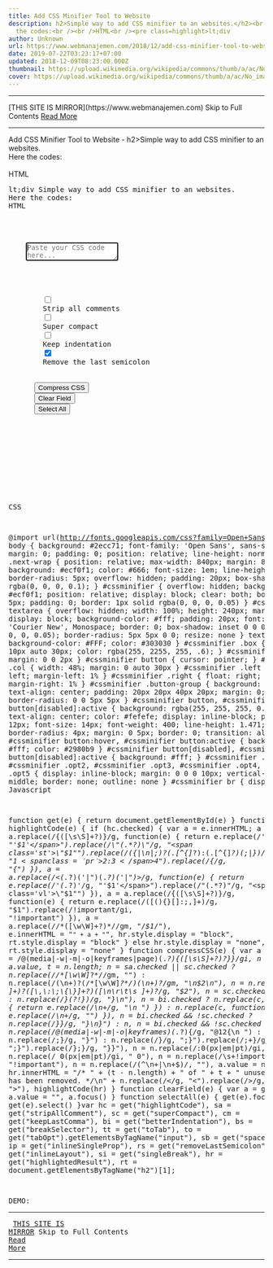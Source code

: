 ```yaml
---
title: Add CSS Minifier Tool to Website
description: h2>Simple way to add CSS minifier to an websites.</h2><br />Here
  the codes:<br /><br />HTML<br /><pre class=highlight>lt;div
author: Unknown
url: https://www.webmanajemen.com/2018/12/add-css-minifier-tool-to-website.html
date: 2019-07-22T03:23:17+07:00
updated: 2018-12-09T08:23:00.000Z
thumbnail: https://upload.wikimedia.org/wikipedia/commons/thumb/a/ac/No_image_available.svg/2048px-No_image_available.svg.png
cover: https://upload.wikimedia.org/wikipedia/commons/thumb/a/ac/No_image_available.svg/2048px-No_image_available.svg.png
---
```


<hr/> [THIS SITE IS MIRROR](https://www.webmanajemen.com) Skip to Full Contents <a href="https://www.webmanajemen.com/2018/12/add-css-minifier-tool-to-website.html" rel="follow" class="button" id="read-more">Read More</a> <hr/> Add CSS Minifier Tool to Website - h2>Simple way to add CSS minifier to an websites.</h2><br />Here the codes:<br /><br />HTML<br /><pre class=highlight>lt;div Simple way to add CSS minifier to an websites.
Here the codes:
HTML
<div class="next-wrap">
  <div id="cssminifier">
    <span class="clear"></span>
    <textarea autofocus="" id="cssField" placeholder="Paste your CSS code here..." spellcheck="false"></textarea>
    <div class="button-group">
      <div class="box">
        <input class="opt1" id="stripAllComment" type="checkbox" />
        <label for="stripAllComment">Strip all comments</label>
        <input class="opt2" id="superCompact" type="checkbox" />
        <label for="superCompact">Super compact</label>
        <input class="opt3" id="betterIndentation" type="checkbox" />
        <label for="betterIndentation">Keep indentation</label>
        <input checked="" class="opt4" id="keepLastComma" type="checkbox" />
        <label for="keepLastComma">Remove the last semicolon</label>
      </div>
      <button onclick="compressCSS(&quot;cssField&quot;);">Compress CSS</button>
      <button onclick="clearField(&quot;cssField&quot;);">Clear Field</button>
      <button onclick="selectAll(&quot;cssField&quot;);">Select All</button>
    </div>
    <div class="clear">
    </div>
  </div>
</div>

CSS

@import url(http://fonts.googleapis.com/css?family=Open+Sans:400,700);
body {
  background: #2ecc71;
  font-family: 'Open Sans', sans-serif;
  margin: 0;
  padding: 0;
  position: relative;
  line-height: normal;
}
.next-wrap {
  position: relative;
  max-width: 840px;
  margin: 8% auto;
  background: #ecf0f1;
  color: #666;
  font-size: 1em;
  line-height: normal;
  border-radius: 5px;
  overflow: hidden;
  padding: 20px;
  box-shadow: 0 2px 0 rgba(0, 0, 0, 0.1);
}
#cssminifier {
  overflow: hidden;
  background: #ecf0f1;
  position: relative;
  display: block;
  clear: both;
  border-radius: 5px;
  padding: 0;
  border: 1px solid rgba(0, 0, 0, 0.05)
}
#cssminifier textarea {
  overflow: hidden;
  width: 100%;
  height: 240px;
  margin: 0 auto;
  display: block;
  background-color: #fff;
  padding: 20px;
  font: normal 13px 'Courier New', Monospace;
  border: 0;
  box-shadow: inset 0 0 0 1px rgba(0, 0, 0, 0.05);
  border-radius: 5px 5px 0 0;
  resize: none
}
textarea:focus {
  background-color: #FFF;
  color: #303030
}
#cssminifier .box {
  margin: 10px auto 30px;
  color: rgba(255, 2255, 255, .6);
}
#cssminifier .box p {
  margin: 0 0 2px
}
#cssminifier button {
  cursor: pointer;
}
#cssminifier .col {
  width: 48%;
  margin: 0 auto 30px
}
#cssminifier .left {
  float: left;
  margin-left: 1%
}
#cssminifier .right {
  float: right;
  margin-right: 1%
}
#cssminifier .button-group {
  background: #2980b9;
  text-align: center;
  padding: 20px 20px 40px 20px;
  margin: 0;
  border-radius: 0 0 5px 5px
}
#cssminifier button,
#cssminifier button[disabled]:active {
  background: rgba(255, 255, 255, 0.2);
  text-align: center;
  color: #fefefe;
  display: inline-block;
  padding: 6px 12px;
  font-size: 14px;
  font-weight: 400;
  line-height: 1.471;
  border-radius: 4px;
  margin: 0 5px;
  border: 0;
  transition: all .1s
}
#cssminifier button:hover,
#cssminifier button:active {
  background: #fff;
  color: #2980b9
}
#cssminifier button[disabled],
#cssminifier button[disabled]:active {
  background: #fff;
}
#cssminifier .opt1,
#cssminifier .opt2,
#cssminifier .opt3,
#cssminifier .opt4,
#cssminifier .opt5 {
  display: inline-block;
  margin: 0 0 0 10px;
  vertical-align: middle;
  border: none;
  outline: none
}
#cssminifier br {
  display: none
}
Javascript

function get(e) {
  return document.getElementById(e)
}
function highlightCode(e) {
  if (hc.checked) {
    var a = e.innerHTML;
    a = a.replace(/\{([\s\S]+?)\}/g, function(e) {
      return e.replace(/\'(.*?)\'/g, "<span class='st'>'$1'</span>").replace(/\"(.*?)\"/g, "<span class='st'>\"$1\"</span>").replace(/(\{|\n|;)?(.[^\{]*?):(.[^\{]*?)(;|\})/g, "$1<span class='pr'>$2</span>:<span class='vl'>$3</span>$4").replace(/<span class='pr'>\{/g, "{<span class='pr'>")
    }), a = a.replace(/&lt;(.*?)('|")(.*?)('|")&gt;/g, function(e) {
      return e.replace(/'(.*?)'/g, "<span class='vl'>'$1'</span>").replace(/"(.*?)"/g, "<span class='vl'>\"$1\"</span>")
    }), a = a.replace(/\{([\s\S]+?)\}/g, function(e) {
      return e.replace(/([\(\)\{\}\[\]\:\;\,]+)/g, "<span class='pn'>$1</span>").replace(/\!important/gi, "<span class='im'>!important</span>")
    }), a = a.replace(/\/\*([\w\W]+?)\*\//gm, "<span class='cm'>/*$1*/</span>"), e.innerHTML = "<code>" + a + "</code>", hr.style.display = "block", rt.style.display = "block"
  } else hr.style.display = "none", rt.style.display = "none"
}
function compressCSS(e) {
  var a = get(e),
    c = /@(media|-w|-m|-o|keyframes|page)(.*?)\{([\s\S]+?)?\}\}/gi,
    n = a.value,
    t = n.length;
  n = sa.checked || sc.checked ? n.replace(/\/\*[\w\W]*?\*\//gm, "") : n.replace(/(\n+)?(\/\*[\w\W]*?\*\/)(\n+)?/gm, "\n$2\n"), n = n.replace(/([\n\r\t\s ]+)?([\,\:\;\{\}]+?)([\n\r\t\s ]+)?/g, "$2"), n = sc.checked ? n : n.replace(/\}(?!\})/g, "}\n"), n = bi.checked ? n.replace(c, function(e) {
    return e.replace(/\n+/g, "\n  ")
  }) : n.replace(c, function(e) {
    return e.replace(/\n+/g, "")
  }), n = bi.checked && !sc.checked ? n.replace(/\}\}/g, "}\n}") : n, n = bi.checked && !sc.checked ? n.replace(/@(media|-w|-m|-o|keyframes)(.*?)\{/g, "@$1$2{\n  ") : n, n = cm.checked ? n.replace(/;\}/g, "}") : n.replace(/\}/g, ";}").replace(/;+\}/g, ";}").replace(/\};\}/g, "}}"), n = n.replace(/\:0(px|em|pt)/gi, ":0"), n = n.replace(/ 0(px|em|pt)/gi, " 0"), n = n.replace(/\s+\!important/gi, "!important"), n = n.replace(/(^\n+|\n+$)/, ""), a.value = n, hr.innerHTML = "/* " + (t - n.length) + " of " + t + " unused characters has been removed. */\n" + n.replace(/</g, "&lt;").replace(/>/g, "&gt;"), highlightCode(hr)
}
function clearField(e) {
  var a = get(e);
  a.value = "", a.focus()
}
function selectAll(e) {
  get(e).focus(), get(e).select()
}var hc = get("highlightCode"),
  sa = get("stripAllComment"),
  sc = get("superCompact"),
  cm = get("keepLastComma"),
  bi = get("betterIndentation"),
  bs = get("breakSelector"),
  tt = get("toTab"),
  to = get("tabOpt").getElementsByTagName("input"),
  sb = get("spaceBetween"),
  ip = get("inlineSingleProp"),
  rs = get("removeLastSemicolon"),
  il = get("inlineLayout"),
  si = get("singleBreak"),
  hr = get("highlightedResult"),
  rt = document.getElementsByTagName("h2")[1];

DEMO: <hr/> [THIS SITE IS MIRROR](https://www.webmanajemen.com) Skip to Full Contents <a href="https://www.webmanajemen.com/2018/12/add-css-minifier-tool-to-website.html" rel="follow" class="button" id="read-more">Read More</a> <hr/>